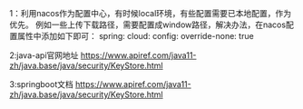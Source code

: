1：利用nacos作为配置中心，有时候local环境，有些配置需要已本地配置，作为优先。
例如一些上传下载路径，需要配置成window路径，解决办法，在nacos配置属性中添加如下即可：
spring:
  cloud:
    config:
      override-none: true


2:java-api官网地址
https://www.apiref.com/java11-zh/java.base/java/security/KeyStore.html


3:springboot文档
https://www.apiref.com/java11-zh/java.base/java/security/KeyStore.html